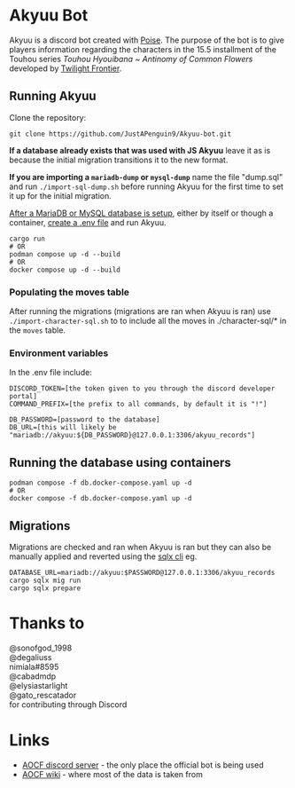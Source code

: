 # Akyuu Bot

Akyuu is a discord bot created with [Poise](https://crates.io/crates/poise). The purpose of the bot is to give players information regarding the characters in the 15.5 installment of the Touhou series *Touhou Hyouibana ~ Antinomy of Common Flowers* developed by [Twilight Frontier](https://en.touhouwiki.net/wiki/Twilight_Frontier).

## Running Akyuu

Clone the repository:
```shell
git clone https://github.com/JustAPenguin9/Akyuu-bot.git
```

**If a database already exists that was used with JS Akyuu** leave it as is because the initial migration transitions it to the new format.

**If you are importing a `mariadb-dump` or `mysql-dump`** name the file "dump.sql" and run `./import-sql-dump.sh` before running Akyuu for the first time to set it up for the initial migration.

[After a MariaDB or MySQL database is setup](#running-the-database-using-containers), either by itself or though a container, [create a .env file](#envionment-variables) and run Akyuu.

```shell
cargo run
# OR
podman compose up -d --build
# OR
docker compose up -d --build
```

### Populating the moves table

After running the migrations (migrations are ran when Akyuu is ran) use `./import-character-sql.sh` to to include all the moves in ./character-sql/* in the `moves` table.

### Environment variables

In the .env file include:
```dosini
DISCORD_TOKEN=[the token given to you through the discord developer portal]
COMMAND_PREFIX=[the prefix to all commands, by default it is "!"]

DB_PASSWORD=[password to the database]
DB_URL=[this will likely be "mariadb://akyuu:${DB_PASSWORD}@127.0.0.1:3306/akyuu_records"]
```

## Running the database using containers

```shell
podman compose -f db.docker-compose.yaml up -d
# OR
docker compose -f db.docker-compose.yaml up -d
```

## Migrations

Migrations are checked and ran when Akyuu is ran but they can also be manually applied and reverted using the [sqlx cli](https://crates.io/crates/sqlx-cli) eg.

```shell
DATABASE_URL=mariadb://akyuu:$PASSWORD@127.0.0.1:3306/akyuu_records 
cargo sqlx mig run
cargo sqlx prepare
``` 

# Thanks to

@sonofgod_1998<br>
@degaliuss<br>
nimiala#8595<br>
@cabadmdp<br>
@elysiastarlight<br>
@gato_rescatador<br>
for contributing through Discord

# Links

* [AOCF discord server](https://discord.com/invite/kfJTRBq) - the only place the official bot is being used
* [AOCF wiki](https://aocf.koumakan.jp/wiki/Antinomy_of_Common_Flowers_Wiki) - where most of the data is taken from
